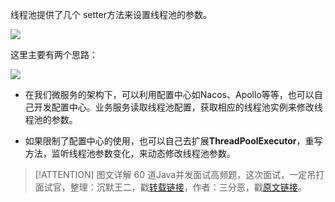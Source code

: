 线程池提供了几个  setter方法来设置线程池的参数。

![](https://cdn.jsdelivr.net/gh/itwanger/toBeBetterJavaer/images/thread/sanfene/thread-pool-args-modify-1.png)


这里主要有两个思路：

![](https://cdn.jsdelivr.net/gh/itwanger/toBeBetterJavaer/images/thread/sanfene/thread-pool-args-modify-2.png)


*   在我们微服务的架构下，可以利用配置中心如Nacos、Apollo等等，也可以自己开发配置中心。业务服务读取线程池配置，获取相应的线程池实例来修改线程池的参数。

*   如果限制了配置中心的使用，也可以自己去扩展**ThreadPoolExecutor**，重写方法，监听线程池参数变化，来动态修改线程池参数。

> [!ATTENTION]
>  图文详解 60 道Java并发面试高频题，这次面试，一定吊打面试官，整理：沉默王二，戳[转载链接](https://mp.weixin.qq.com/s/bImCIoYsH_JEzTkBx2lj4A)，作者：三分恶，戳[原文链接](https://mp.weixin.qq.com/s/1jhBZrAb7bnvkgN1TgAUpw)。
